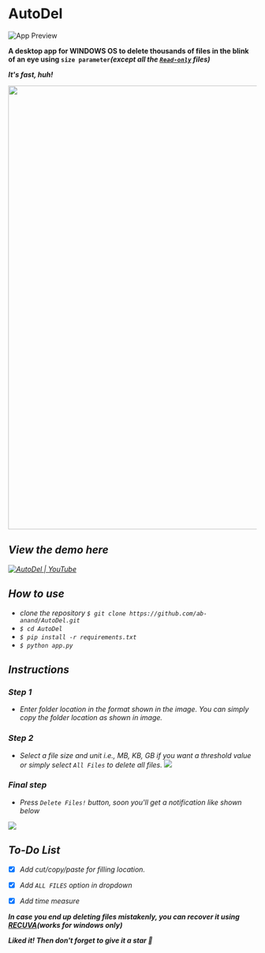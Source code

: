 # AutoDel
![App Preview](Capture.PNG)

<b>A desktop app for WINDOWS OS to delete thousands of files in the blink of an eye using `size parameter`<i>(except all the <u>`Read-only`</u> files)</b>

<b><i>It's fast, huh!</i></b>
  
<img src="https://media.giphy.com/media/wz1FgPibXAJWg/giphy.gif"  width="900"/>
  
  
## <i>View the demo here</i>
[![AutoDel | YouTube](youtube.png)](https://www.youtube.com/watch?v=_TdsV2ZFOqY)

## How to use
* clone the repository `$ git clone https://github.com/ab-anand/AutoDel.git`
* `$ cd AutoDel`
* `$ pip install -r requirements.txt`
* `$ python app.py`

## Instructions

### Step 1
* Enter folder location in the format shown in the image. You can simply copy the folder location as shown in image.

### Step 2
* Select a file size and unit i.e., MB, KB, GB if you want a threshold value or simply select `All Files` to delete all files.
![](c1.PNG)

### Final step
* Press `Delete Files!` button, soon you'll get a notification like shown below

![](c3.png)



## <b>To-Do List </b>

- [x] Add cut/copy/paste for filling location.
- [x] Add `ALL FILES` option in dropdown
- [x] Add time measure


<b><i> In case you end up deleting files mistakenly, you can recover it using [RECUVA](https://filehippo.com/download_recuva/)(works for windows only)</i></b>

<b><i> Liked it! Then don't forget to give it a star 🌟 </i></b>

